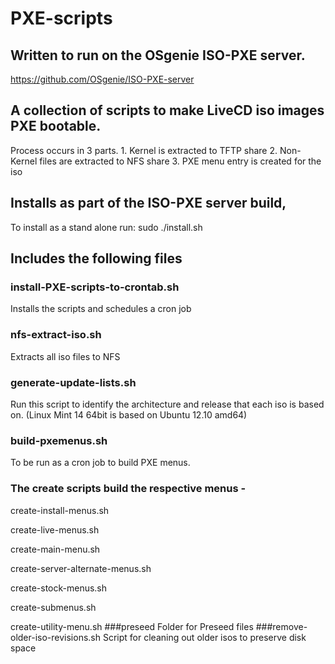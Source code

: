 PXE-scripts
===========

## Written to run on the OSgenie ISO-PXE server.
https://github.com/OSgenie/ISO-PXE-server

## A collection of scripts to make LiveCD iso images PXE bootable.
Process occurs in 3 parts.
    1. Kernel is extracted to TFTP share
    2. Non-Kernel files are extracted to NFS share
    3. PXE menu entry is created for the iso

## Installs as part of the ISO-PXE server build,
To install as a stand alone run:
sudo ./install.sh

## Includes the following files
### install-PXE-scripts-to-crontab.sh
Installs the scripts and schedules a cron job
### nfs-extract-iso.sh
Extracts all iso files to NFS
### generate-update-lists.sh
Run this script to identify the architecture and release that each iso is based on. (Linux Mint 14 64bit is based on Ubuntu 12.10 amd64)
### build-pxemenus.sh
To be run as a cron job to build PXE menus.
### The create scripts build the respective menus -
create-install-menus.sh

create-live-menus.sh

create-main-menu.sh

create-server-alternate-menus.sh

create-stock-menus.sh

create-submenus.sh

create-utility-menu.sh
###preseed
Folder for Preseed files
###remove-older-iso-revisions.sh
Script for cleaning out older isos to preserve disk space
